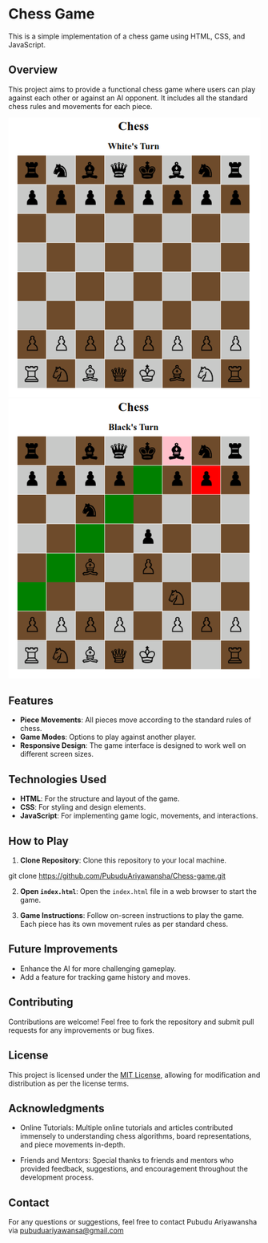 # Chess Game

This is a simple implementation of a chess game using HTML, CSS, and JavaScript.

## Overview

This project aims to provide a functional chess game where users can play against each other or against an AI opponent. It includes all the standard chess rules and movements for each piece.

![Game Interface](game/img/initial%20position.png)
![Game Interface](game/img/piece-movement.png)

## Features

- **Piece Movements**: All pieces move according to the standard rules of chess.
- **Game Modes**: Options to play against another player.
- **Responsive Design**: The game interface is designed to work well on different screen sizes.

## Technologies Used

- **HTML**: For the structure and layout of the game.
- **CSS**: For styling and design elements.
- **JavaScript**: For implementing game logic, movements, and interactions.

## How to Play

1. **Clone Repository**: Clone this repository to your local machine.

git clone https://github.com/PubuduAriyawansha/Chess-game.git


2. **Open `index.html`**: Open the `index.html` file in a web browser to start the game.

3. **Game Instructions**: Follow on-screen instructions to play the game. Each piece has its own movement rules as per standard chess.

## Future Improvements


- Enhance the AI for more challenging gameplay.
- Add a feature for tracking game history and moves.

## Contributing

Contributions are welcome! Feel free to fork the repository and submit pull requests for any improvements or bug fixes.

## License

This project is licensed under the [MIT License](LICENSE), allowing for modification and distribution as per the license terms.

## Acknowledgments

- Online Tutorials: Multiple online tutorials and articles contributed immensely to understanding chess algorithms, board representations, and piece movements in-depth.

- Friends and Mentors: Special thanks to friends and mentors who provided feedback, suggestions, and encouragement throughout the development process.

## Contact

For any questions or suggestions, feel free to contact Pubudu Ariyawansha via pubuduariyawansa@gmail.com

